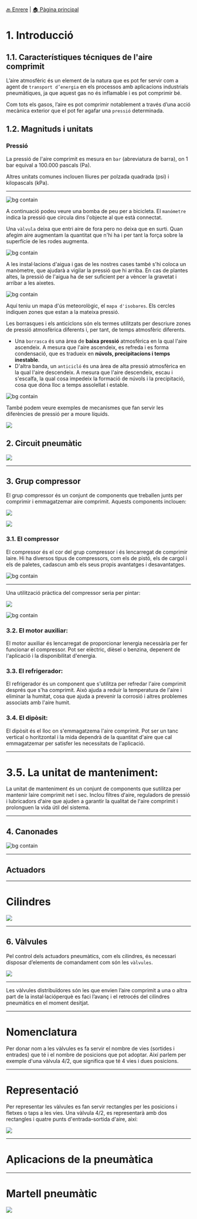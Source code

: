 [🔙 Enrere](../) | [🏠 Pàgina principal](http://danimrprofe.github.io/apuntes/)

# 1. Introducció


## 1.1. Característiques técniques de I'aire comprimit

L’aire atmosfèric és un element de la natura que es pot fer servir com a agent de ``transport d’energia`` en els processos amb aplicacions industrials pneumàtiques, ja que aquest gas no és inflamable i es pot comprimir bé.

Com tots els gasos, l’aire es pot comprimir notablement a través d’una acció mecànica exterior que el pot fer agafar una ``pressió`` determinada.

## 1.2. Magnituds i unitats

### Pressió

La pressió de l'aire comprimit es mesura en ``bar`` (abreviatura de barra), on 1 bar equival a 100.000 pascals (Pa).

Altres unitats comunes inclouen lliures per polzada quadrada (psi) i kilopascals (kPa).

---

![bg contain](img/2023-03-08-11-35-45.png)

A continuació podeu veure una bomba de peu per a bicicleta. El ``manómetre`` indica la pressió que circula dins l'objecte al que està connectat.

Una ``vàlvula`` deixa que entri aire de fora pero no deixa que en surti.
Quan afegim aire augmentam la quantitat que n'hi ha i per tant la força sobre la superfície de les rodes augmenta.

![bg contain](img/2023-03-08-11-36-56.png)

A les instal·lacions d'aigua i gas de les nostres cases també s'hi coloca un manòmetre, que ajudarà a vigilar la pressió que hi arriba. En cas de plantes altes, la pressió de l'aigua ha de ser suficient per a vèncer la gravetat i arribar a les aixetes.

![bg contain](img/2023-03-08-11-38-41.png)

Aquí teniu un mapa d'ús meteorològic, el ``mapa d'isobares``. Els cercles indiquen zones que estan a la mateixa pressió.

Les borrasques i els anticiclons són els termes utilitzats per descriure zones de pressió atmosfèrica diferents i, per tant, de temps atmosfèric diferents.

- Una ``borrasca`` és una àrea de **baixa pressió** atmosfèrica en la qual l'aire ascendeix. A mesura que l'aire ascendeix, es refreda i es forma condensació, que es tradueix en **núvols, precipitacions i temps inestable**.
- D'altra banda, un ``anticicló`` és una àrea de alta pressió atmosfèrica en la qual l'aire descendeix. A mesura que l'aire descendeix, escau i s'escalfa, la qual cosa impedeix la formació de núvols i la precipitació, cosa que dóna lloc a temps assolellat i estable.

![bg contain](img/2023-03-08-11-40-28.png)

També podem veure exemples de mecanismes que fan servir les diferències de pressió per a moure líquids.

![](img/2023-03-16-07-10-10.png)

## 2. Circuit pneumàtic

![](img/2023-03-03-07-59-59.png)

---

## 3. Grup compressor

El grup compressor és un conjunt de components que treballen junts per comprimir i emmagatzemar aire comprimit. Aquests components inclouen:

![](img/2023-03-03-08-00-25.png)

![](img/2023-03-03-08-00-44.png)

### 3.1. El compressor

El compressor és el cor del grup compressor i és lencarregat de comprimir laire. Hi ha diversos tipus de compressors, com els de pistó, els de cargol i els de paletes, cadascun amb els seus propis avantatges i desavantatges.

![bg contain](img/2023-03-08-11-42-26.png)

---

Una utilització pràctica del compressor seria per pintar:

![](img/2023-03-08-16-39-21.png)


![bg contain](img/2023-03-08-11-45-41.png)


### 3.2. El motor auxiliar:

El motor auxiliar és lencarregat de proporcionar lenergia necessària per fer funcionar el compressor. Pot ser elèctric, dièsel o benzina, depenent de l'aplicació i la disponibilitat d'energia.

### 3.3. El refrigerador:

El refrigerador és un component que s'utilitza per refredar l'aire comprimit després que s'ha comprimit. Això ajuda a reduir la temperatura de l'aire i eliminar la humitat, cosa que ajuda a prevenir la corrosió i altres problemes associats amb l'aire humit.


### 3.4. El dipòsit:

El dipòsit és el lloc on s'emmagatzema l'aire comprimit. Pot ser un tanc vertical o horitzontal i la mida dependrà de la quantitat d'aire que cal emmagatzemar per satisfer les necessitats de l'aplicació.

---

# 3.5. La unitat de manteniment:

La unitat de manteniment és un conjunt de components que sutilitza per mantenir laire comprimit net i sec. Inclou filtres dʻaire, reguladors de pressió i lubricadors dʻaire que ajuden a garantir la qualitat de lʻaire comprimit i prolonguen la vida útil del sistema.

---

## 4. Canonades

![bg contain](img/2023-03-08-11-45-41.png)

---

## Actuadors

---

# Cilindres

![](img/2023-03-08-11-51-54.png)

---

## 6. Vàlvules

Pel control dels actuadors pneumàtics, com els cilindres, és necessari disposar d’elements de comandament com són les ``vàlvules``.

![](img/2023-03-08-11-54-24.png)

---

Les vàlvules distribuïdores són les que envien l’aire comprimit a una o altra part de la instal·lacióperquè es faci l’avanç i el retrocés del cilindres pneumàtics en el moment desitjat.

---

# Nomenclatura

Per donar nom a les vàlvules es fa servir el nombre de vies (sortides i entrades) que té i el nombre de posicions que pot adoptar. Així parlem per exemple d'una vàlvula 4/2, que significa que té 4 vies i dues posicions.

---

# Representació

Per representar les vàlvules es fan servir rectangles per les posicions i fletxes o taps a les vies. Una vàlvula 4/2, es representarà amb dos rectangles i quatre punts d'entrada-sortida d'aire, així:

![](img/2023-03-08-08-07-53.png)

---

<!-- _class: invert -->

# Aplicacions de la pneumàtica

---

# Martell pneumàtic

![](img/2023-03-16-06-52-48.png)
